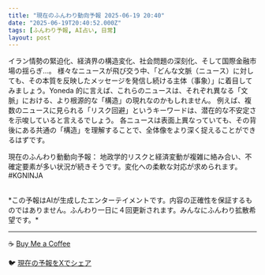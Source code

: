 ```yaml
---
title: "現在のふんわり動向予報 2025-06-19 20:40"
date: "2025-06-19T20:40:52.000Z"
tags: [ふんわり予報, AI占い, 日常]
layout: post
---
```


イラン情勢の緊迫化、経済界の構造変化、社会問題の深刻化、そして国際金融市場の揺らぎ…。  様々なニュースが飛び交う中、「どんな文脈（ニュース）に対しても、その本質を反映したメッセージを発信し続ける主体（事象）」に着目してみましょう。Yoneda 的に言えば、これらのニュースは、それぞれ異なる「文脈」における、より根源的な「構造」の現れなのかもしれません。  例えば、複数のニュースに見られる「リスク回避」というキーワードは、潜在的な不安定さを示唆していると言えるでしょう。  各ニュースは表面上異なっていても、その背後にある共通の「構造」を理解することで、全体像をより深く捉えることができるはずです。

現在のふんわり動動向予報：
地政学的リスクと経済変動が複雑に絡み合い、不確定要素が多い状況が続きそうです。変化への柔軟な対応が求められます。#KGNINJA

<br>
*この予報はAIが生成したエンターテイメントです。内容の正確性を保証するものではありません。ふんわり一日に４回更新されます。みんなにふんわり拡散希望です。*

---
☕️ [Buy Me a Coffee](https://www.buymeacoffee.com/kgninja)

🐦 [現在の予報をXでシェア](https://twitter.com/intent/tweet?text=%E7%8F%BE%E5%9C%A8%E3%81%AE%E3%81%B5%E3%82%93%E3%82%8F%E3%82%8A%E4%BA%88%E5%A0%B1%3A%20%E3%80%8C%E3%82%A4%E3%83%A9%E3%83%B3%E6%83%85%E5%8B%A2%E3%81%AE%E7%B7%8A%E8%BF%AB%E5%8C%96%E3%80%81%E7%B5%8C%E6%B8%88%E7%95%8C%E3%81%AE%E6%A7%8B%E9%80%A0%E5%A4%89%E5%8C%96%E3%80%81%E7%A4%BE%E4%BC%9A%E5%95%8F%E9%A1%8C%E3%81%AE%E6%B7%B1%E5%88%BB%E5%8C%96%E3%80%81%E3%81%9D%E3%81%97%E3%81%A6%E5%9B%BD%E9%9A%9B%E9%87%91%E8%9E%8D%E5%B8%82%E5%A0%B4%E3%81%AE%E6%8F%BA%E3%82%89%E3%81%8E%E2%80%A6%E3%80%82%E3%80%8D%23KGNINJA%20%E7%B6%9A%E3%81%8D%E3%81%AF%E3%83%96%E3%83%AD%E3%82%B0%E3%81%A7%EF%BC%81%F0%9F%91%87&url=https%3A%2F%2Fkg-ninja.github.io%2FFunwariyoso%2F)
